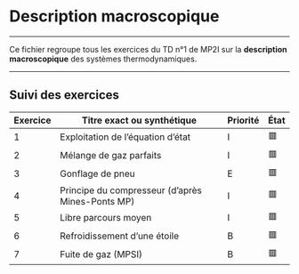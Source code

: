 # Description macroscopique

---

Ce fichier regroupe tous les exercices du TD n°1 de MP2I sur la **description macroscopique** des systèmes thermodynamiques.

---

## Suivi des exercices

| Exercice | Titre exact ou synthétique                           | Priorité | État |
|----------|------------------------------------------------------|----------|------|
| 1        | Exploitation de l’équation d’état                    | I        | 🟥   |
| 2        | Mélange de gaz parfaits                              | I        | 🟥   |
| 3        | Gonflage de pneu                                     | E        | 🟥   |
| 4        | Principe du compresseur (d’après Mines-Ponts MP)     | I       | 🟥   |
| 5        | Libre parcours moyen                                 | I        | 🟥   |
| 6        | Refroidissement d’une étoile                         | B        | 🟥   |
| 7        | Fuite de gaz (MPSI)                                  | B       | 🟥   |
